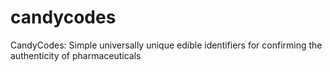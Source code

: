 # candycodes
CandyCodes: Simple universally unique edible identifiers for confirming the authenticity of pharmaceuticals
